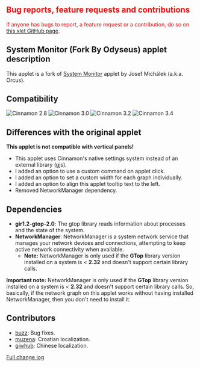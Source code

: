 <h2 style="color:red;">Bug reports, feature requests and contributions</h2>
<span style="color:red;">
If anyone has bugs to report, a feature request or a contribution, do so on <a href="https://github.com/Odyseus/CinnamonTools">this xlet GitHub page</a>.
</span>

## System Monitor (Fork By Odyseus) applet description

This applet is a fork of [System Monitor](https://cinnamon-spices.linuxmint.com/applets/view/88) applet by Josef Michálek (a.k.a. Orcus).

## Compatibility

![Cinnamon 2.8](https://odyseus.github.io/CinnamonTools/lib/badges/cinn-2.8.svg)
![Cinnamon 3.0](https://odyseus.github.io/CinnamonTools/lib/badges/cinn-3.0.svg)
![Cinnamon 3.2](https://odyseus.github.io/CinnamonTools/lib/badges/cinn-3.2.svg)
![Cinnamon 3.4](https://odyseus.github.io/CinnamonTools/lib/badges/cinn-3.4.svg)

## Differences with the original applet
**This applet is not compatible with vertical panels!**

- This applet uses Cinnamon's native settings system instead of an external library (gjs).
- I added an option to use a custom command on applet click.
- I added an option to set a custom width for each graph individually.
- I added an option to align this applet tooltip text to the left.
- Removed NetworkManager dependency.

## Dependencies

- **gir1.2-gtop-2.0**: The gtop library reads information about processes and the state of the
system.
- **NetworkManager**: NetworkManager is a system network service that manages your network devices and connections, attempting to keep active network connectivity when available.
    - **Note:** NetworkManager is only used if the **GTop** library version installed on a system is < **2.32** and doesn't support certain library calls.

**Important note:** NetworkManager is only used if the **GTop** library version installed on a system is < **2.32** and doesn't support certain library calls. So, basically, if the network graph on this applet works without having installed NetworkManager, then you don't need to install it.

## Contributors

- [buzz](https://github.com/buzz): Bug fixes.
- [muzena](https://github.com/muzena): Croatian localization.
- [giwhub](https://github.com/giwhub): Chinese localization.

[Full change log](https://github.com/Odyseus/CinnamonTools/blob/master/applets/0dyseus%40SysmonitorByOrcus/CHANGELOG.md)
